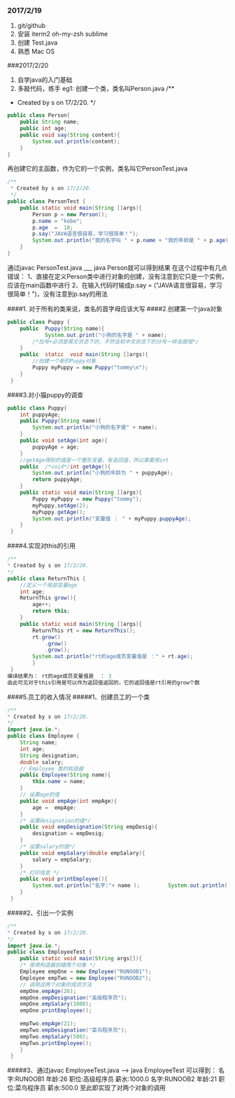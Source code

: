
### 2017/2/19
1. git/github
2. 安装 iterm2 oh-my-zsh sublime
3. 创建 Test.java
4. 熟悉 Mac OS

###2017/2/20
1. 自学java的入门基础
2. 多敲代码，练手
eg1:
创建一个类，类名叫Person.java
/**
* Created by s on 17/2/20.
*/
```java
public class Person{
    public String name;
    public int age;
    public void say(String content){
        System.out.println(content);
    }
}
```
再创建它的主函数，作为它的一个实例，类名叫它PersonTest.java
```java
/**
 * Created by s on 17/2/20.
 */
public class PersonTest {
    public static void main(String []args){
        Person p = new Person();
        p.name = "kobe";
        p.age  =  18;
        p.say("JAVA语言很容易，学习很简单！");
        System.out.println("我的名字叫 " + p.name + "我的年龄是 " + p.age);
    }
}
```
通过javac PersonTest.java  ___  java Person就可以得到结果
在这个过程中有几点错误：
1、直接在定义Person类中进行对象的创建，没有注意到它只是一个实例，应该在main函数中进行
2、在输入代码时输成p.say = ("JAVA语言很容易，学习很简单！")，没有注意到p.say的用法

####1. 对于所有的类来说，类名的首字母应该大写
####2.创建第一个java对象
```java
public class Puppy {     
    public  Puppy(String name){ 
            System.out.print("小狗的名字是 " + name);
        /*加号+必须是英文状态下的，不然会和中文状态下的分号一样会报错*/ 
    }       
    public  static  void main(String []args){         
        //创建一个新的Puppy对象         
        Puppy myPuppy = new Puppy("tommy\n");     
    }
 }
```
####3.对小猫puppy的调查
```java
public class Puppy{ 
    int puppyAge;     
    public Puppy(String name){         
        System.out.println("小狗的名字是" + name);     
    }      
    public void setAge(int age){         
        puppyAge = age;     
    }     
    //getAge得到的值是一个整形变量，有返回值，所以需要用int     
    public  /*void*/int getAge(){         
        System.out.println("小狗的年龄为 " + puppyAge);         
        return puppyAge;     
    }      
    public static void main(String []args){         
        Puppy myPuppy = new Puppy("tommy"); 
        myPuppy.setAge(2);         
        myPuppy.getAge();         
        System.out.println("变量值 ： " + myPuppy.puppyAge);    
    }
 }
```
####4.实现对this的引用
```java
/**  
* Created by s on 17/2/20.  
*/ 
public class ReturnThis {
    //定义一个局部变量age     
    int age;     
    ReturnThis grow(){         
        age++;         
        return this;     
    }     
    public static void main(String []args){         
        ReturnThis rt = new ReturnThis();         
        rt.grow()                 
            .grow()                 
            .grow();         
        System.out.println("rt的age成员变量值是 ：" + rt.age);     
        }
 } 
编译结果为： rt的age成员变量值是  ： 3
由此可见对于this引用是可以作为返回值返回的，它的返回值是rt引用的grow个数
```
####5.员工的收入情况
#####1、创建员工的一个类
```java
/**  
* Created by s on 17/2/20.  
*/ 
import java.io.*; 
public class Employee {     
    String name;     
    int age;     
    String designation;     
    double salary;     
    // Employee 类的构造器     
    public Employee(String name){         
        this.name = name;     
    }     
    // 设置age的值     
    public void empAge(int empAge){         
        age =  empAge;     
    }     
    /* 设置designation的值*/     
    public void empDesignation(String empDesig){         
        designation = empDesig;     
    }     
    /* 设置salary的值*/     
    public void empSalary(double empSalary){         
        salary = empSalary;     
    }    
    /* 打印信息 */     
    public void printEmployee(){         
        System.out.println("名字:"+ name );         System.out.println("年龄:" + age );         System.out.println("职位:" + designation );         System.out.println("薪水:" + salary);     
    }
 } 
```
#####2、引出一个实例
```java
/**  
* Created by s on 17/2/20.  
*/ 
import java.io.*; 
public class EmployeeTest {     
    public static void main(String args[]){       
    /* 使用构造器创建两个对象 */         
    Employee empOne = new Employee("RUNOOB1");         
    Employee empTwo = new Employee("RUNOOB2");          
    // 调用这两个对象的成员方法         
    empOne.empAge(26);         
    empOne.empDesignation("高级程序员");         
    empOne.empSalary(1000);         
    empOne.printEmployee();   
           
    empTwo.empAge(21);         
    empTwo.empDesignation("菜鸟程序员");         
    empTwo.empSalary(500);         
    empTwo.printEmployee();     
    }
 } 
```

#####3、通过javac EmployeeTest.java  —> java EmployeeTest
可以得到：
名字:RUNOOB1
年龄:26
职位:高级程序员
薪水:1000.0
名字:RUNOOB2
年龄:21
职位:菜鸟程序员
薪水:500.0
至此即实现了对两个对象的调用
